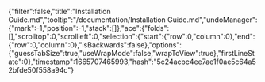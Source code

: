 {"filter":false,"title":"Installation Guide.md","tooltip":"/documentation/Installation Guide.md","undoManager":{"mark":-1,"position":-1,"stack":[]},"ace":{"folds":[],"scrolltop":0,"scrollleft":0,"selection":{"start":{"row":0,"column":0},"end":{"row":0,"column":0},"isBackwards":false},"options":{"guessTabSize":true,"useWrapMode":false,"wrapToView":true},"firstLineState":0},"timestamp":1665707465993,"hash":"5c24acbc4ee7ae1f0ae5c64a52bfde50f558a94c"}